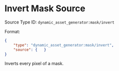 # Invert Mask Source

Source Type ID: `dynamic_asset_generator:mask/invert`

Format:

```json
{
    "type": "dynamic_asset_generator:mask/invert",
    "source": {   }
}
```

Inverts every pixel of a mask.